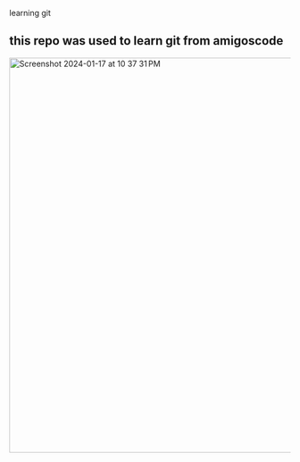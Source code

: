 learning git

## this repo was used to learn git from amigoscode

<img width="707" alt="Screenshot 2024-01-17 at 10 37 31 PM" src="https://github.com/Chantale-code/learning-git/assets/156766525/4b016469-8ffe-4bfe-a045-f94f9a6174ff">
